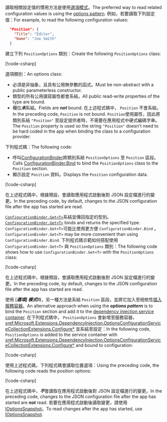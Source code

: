 <span data-ttu-id="5a744-101">讀取相關設定值的慣用方法是使用[選項模式](xref:fundamentals/configuration/options)。</span><span class="sxs-lookup"><span data-stu-id="5a744-101">The preferred way to read related configuration values is using the [options pattern](xref:fundamentals/configuration/options).</span></span> <span data-ttu-id="5a744-102">例如，若要讀取下列設定值：</span><span class="sxs-lookup"><span data-stu-id="5a744-102">For example, to read the following configuration values:</span></span>

```json
  "Position": {
    "Title": "Editor",
    "Name": "Joe Smith"
  }
```

<span data-ttu-id="5a744-103">建立下列 `PositionOptions` 類別：</span><span class="sxs-lookup"><span data-stu-id="5a744-103">Create the following `PositionOptions` class:</span></span>

[!code-csharp[](~/fundamentals/configuration/index/samples/3.x/ConfigSample/Options/PositionOptions.cs?name=snippet)]

<span data-ttu-id="5a744-104">選項類別：</span><span class="sxs-lookup"><span data-stu-id="5a744-104">An options class:</span></span>

* <span data-ttu-id="5a744-105">必須是非抽象，且具有公用無參數的函式。</span><span class="sxs-lookup"><span data-stu-id="5a744-105">Must be non-abstract with a public parameterless constructor.</span></span>
* <span data-ttu-id="5a744-106">類型的所有公用讀寫屬性都會系結。</span><span class="sxs-lookup"><span data-stu-id="5a744-106">All public read-write properties of the type are bound.</span></span>
* <span data-ttu-id="5a744-107">欄位***未***系結。</span><span class="sxs-lookup"><span data-stu-id="5a744-107">Fields are ***not*** bound.</span></span> <span data-ttu-id="5a744-108">在上述程式碼中， `Position` 不會系結。</span><span class="sxs-lookup"><span data-stu-id="5a744-108">In the preceding code, `Position` is not bound.</span></span> <span data-ttu-id="5a744-109">`Position`使用屬性，因此將類別系結 `"Position"` 至設定提供者時，不需要在應用程式中硬式編碼字串。</span><span class="sxs-lookup"><span data-stu-id="5a744-109">The `Position` property is used so the string `"Position"` doesn't need to be hard coded in the app when binding the class to a configuration provider.</span></span>

<span data-ttu-id="5a744-110">下列程式碼：</span><span class="sxs-lookup"><span data-stu-id="5a744-110">The following code:</span></span>

* <span data-ttu-id="5a744-111">呼叫[ConfigurationBinder](xref:Microsoft.Extensions.Configuration.ConfigurationBinder.Bind*)將類別系結 `PositionOptions` 至 `Position` 區段。</span><span class="sxs-lookup"><span data-stu-id="5a744-111">Calls [ConfigurationBinder.Bind](xref:Microsoft.Extensions.Configuration.ConfigurationBinder.Bind*) to bind the `PositionOptions` class to the `Position` section.</span></span>
* <span data-ttu-id="5a744-112">顯示設定 `Position` 資料。</span><span class="sxs-lookup"><span data-stu-id="5a744-112">Displays the `Position` configuration data.</span></span>

[!code-csharp[](~/fundamentals/configuration/index/samples/3.x/ConfigSample/Pages/Test22.cshtml.cs?name=snippet)]

<span data-ttu-id="5a744-113">在上述程式碼中，根據預設，會讀取應用程式啟動後對 JSON 設定檔進行的變更。</span><span class="sxs-lookup"><span data-stu-id="5a744-113">In the preceding code, by default, changes to the JSON configuration file after the app has started are read.</span></span>

<span data-ttu-id="5a744-114">[`ConfigurationBinder.Get<T>`](xref:Microsoft.Extensions.Configuration.ConfigurationBinder.Get*)系結並傳回指定的型別。</span><span class="sxs-lookup"><span data-stu-id="5a744-114">[`ConfigurationBinder.Get<T>`](xref:Microsoft.Extensions.Configuration.ConfigurationBinder.Get*) binds and returns the specified type.</span></span> <span data-ttu-id="5a744-115">`ConfigurationBinder.Get<T>`可能比使用更方便 `ConfigurationBinder.Bind` 。</span><span class="sxs-lookup"><span data-stu-id="5a744-115">`ConfigurationBinder.Get<T>` may be more convenient than using `ConfigurationBinder.Bind`.</span></span> <span data-ttu-id="5a744-116">下列程式碼示範如何搭配使用 `ConfigurationBinder.Get<T>` 與 `PositionOptions` 類別：</span><span class="sxs-lookup"><span data-stu-id="5a744-116">The following code shows how to use `ConfigurationBinder.Get<T>` with the `PositionOptions` class:</span></span>

[!code-csharp[](~/fundamentals/configuration/index/samples/3.x/ConfigSample/Pages/Test21.cshtml.cs?name=snippet)]

<span data-ttu-id="5a744-117">在上述程式碼中，根據預設，會讀取應用程式啟動後對 JSON 設定檔進行的變更。</span><span class="sxs-lookup"><span data-stu-id="5a744-117">In the preceding code, by default, changes to the JSON configuration file after the app has started are read.</span></span>

<span data-ttu-id="5a744-118">使用 [***選項] 模式***時，另一種方法是系結 `Position` 區段，並將它加入至相依性[插入服務容器](xref:fundamentals/dependency-injection)。</span><span class="sxs-lookup"><span data-stu-id="5a744-118">An alternative approach when using the ***options pattern*** is to bind the `Position` section and add it to the [dependency injection service container](xref:fundamentals/dependency-injection).</span></span> <span data-ttu-id="5a744-119">在下列程式碼中， `PositionOptions` 會新增至服務容器， <xref:Microsoft.Extensions.DependencyInjection.OptionsConfigurationServiceCollectionExtensions.Configure*> 並系結至設定：</span><span class="sxs-lookup"><span data-stu-id="5a744-119">In the following code, `PositionOptions` is added to the service container with <xref:Microsoft.Extensions.DependencyInjection.OptionsConfigurationServiceCollectionExtensions.Configure*> and bound to configuration:</span></span>

[!code-csharp[](~/fundamentals/configuration/index/samples/3.x/ConfigSample/Startup.cs?name=snippet)]

<span data-ttu-id="5a744-120">使用上述程式碼，下列程式碼會讀取位置選項：</span><span class="sxs-lookup"><span data-stu-id="5a744-120">Using the preceding code, the following code reads the position options:</span></span>

[!code-csharp[](~/fundamentals/configuration/index/samples/3.x/ConfigSample/Pages/Test2.cshtml.cs?name=snippet)]

<span data-ttu-id="5a744-121">在上述程式碼中，***不***會讀取在應用程式啟動後對 JSON 設定檔進行的變更。</span><span class="sxs-lookup"><span data-stu-id="5a744-121">In the preceding code, changes to the JSON configuration file after the app has started are ***not*** read.</span></span> <span data-ttu-id="5a744-122">若要在應用程式啟動後讀取變更，請使用[IOptionsSnapshot](xref:fundamentals/configuration/options#ios)。</span><span class="sxs-lookup"><span data-stu-id="5a744-122">To read changes after the app has started, use [IOptionsSnapshot](xref:fundamentals/configuration/options#ios).</span></span>
